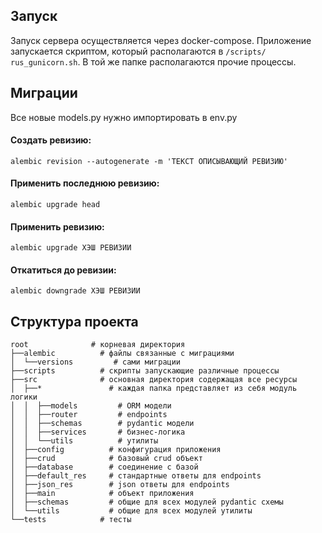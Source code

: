 ## Запуск

Запуск сервера осуществляется через docker-compose.
Приложение запускается скриптом, который располагаются в 
`/scripts/` `rus_gunicorn.sh`. В той же папке располагаются прочие
процессы. <br>

## Миграции
Все новые models.py нужно импортировать в env.py


#### Создать ревизию:

`alembic revision --autogenerate -m 'ТЕКСТ ОПИСЫВАЮЩИЙ РЕВИЗИЮ'`

#### Применить последнюю ревизию:

`alembic upgrade head`

#### Применить ревизию:

`alembic upgrade ХЭШ РЕВИЗИИ`

#### Откатиться до ревизии:

`alembic downgrade ХЭШ РЕВИЗИИ`

## Структура проекта

```doctest
root              # корневая директория
├──alembic          # файлы связанные с миграциями
│  └──versions         # сами миграции
├──scripts          # скрипты запускающие различные процессы
├──src              # основная директория содержащая все ресурсы
│  ├──*               # каждая папка представляет из себя модуль логики
│  │  ├──models         # ORM модели
│  │  ├──router         # endpoints
│  │  ├──schemas        # pydantic модели
│  │  ├──services       # бизнес-логика
│  │  └──utils          # утилиты
│  ├──config          # конфигурация приложения
│  ├──crud            # базовый crud объект
│  ├──database        # соединение с базой
│  ├──default_res     # стандартные ответы для endpoints
│  ├──json_res        # json ответы для endpoints
│  ├──main            # объект приложения
│  ├──schemas         # общие для всех модулей pydantic схемы
│  └──utils           # общие для всех модулей утилиты
└──tests            # тесты
```
